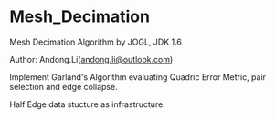 Mesh_Decimation
===============

Mesh Decimation Algorithm by JOGL, JDK 1.6

Author: Andong.Li(andong.li@outlook.com)

Implement Garland's Algorithm evaluating Quadric Error Metric, pair selection and edge collapse. 

Half Edge data stucture as infrastructure. 

